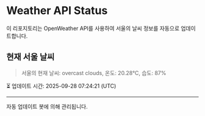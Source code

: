 
# Weather API Status

이 리포지토리는 OpenWeather API를 사용하여 서울의 날씨 정보를 자동으로 업데이트합니다.

## 현재 서울 날씨
> 서울의 현재 날씨: overcast clouds, 온도: 20.28°C, 습도: 87%

⏳ 업데이트 시간: 2025-09-28 07:24:21 (UTC)

---
자동 업데이트 봇에 의해 관리됩니다.
